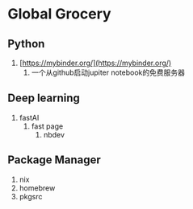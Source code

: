 # Global Grocery

## Python
1. [https://mybinder.org/](https://mybinder.org/)
   1. 一个从github启动jupiter notebook的免费服务器

## Deep learning
1. fastAI
   1.  fast page
       1.  nbdev

## Package Manager
1. nix
2. homebrew
3. pkgsrc

